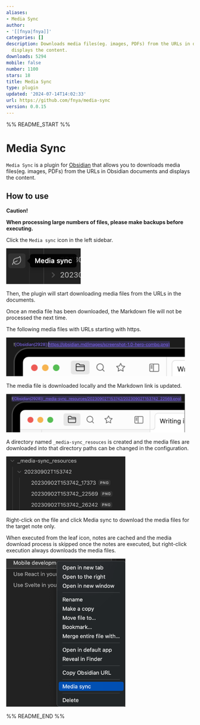 ```yaml
---
aliases:
- Media Sync
author:
- '[[fnya|fnya]]'
categories: []
description: Downloads media files(eg. images, PDFs) from the URLs in documents and
  displays the content.
downloads: 5294
mobile: false
number: 1100
stars: 18
title: Media Sync
type: plugin
updated: '2024-07-14T14:02:33'
url: https://github.com/fnya/media-sync
version: 0.0.15
---
```


%% README_START %%

# Media Sync

`Media Sync` is a plugin for [Obsidian](https://obsidian.md) that allows you to downloads media files(eg. images, PDFs) from the URLs in Obsidian documents and displays the content.

## How to use

**Caution!**

**When processing large numbers of files, please make backups before executing.**

Click the `Media sync` icon in the left sidebar.

<img src="https://raw.githubusercontent.com/fnya/media-sync/HEAD/resources/image01.png" width="200">

Then, the plugin will start downloading media files from the URLs in the documents.

Once an media file has been downloaded, the Markdown file will not be processed the next time.

The following media files with URLs starting with https.

<img src="https://raw.githubusercontent.com/fnya/media-sync/HEAD/resources/image02.png" width="480">

The media file is downloaded locally and the Markdown link is updated.

<img src="https://raw.githubusercontent.com/fnya/media-sync/HEAD/resources/image03.png" width="480">

A directory named `_media-sync_resouces` is created and the media files are downloaded into that directory paths can be changed in the configuration.

<img src="https://raw.githubusercontent.com/fnya/media-sync/HEAD/resources/image04.png" width="320">

Right-click on the file and click Media sync to download the media files for the target note only.

When executed from the leaf icon, notes are cached and the media download process is skipped once the notes are executed, but right-click execution always downloads the media files.

<img src="https://raw.githubusercontent.com/fnya/media-sync/HEAD/resources/image05.png" width="320">


%% README_END %%